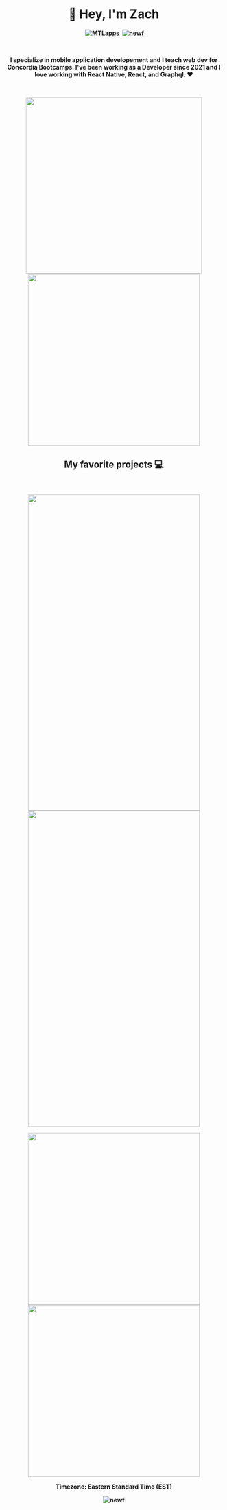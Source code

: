 <p>
  <h1 align="center"><b>👋 Hey, I'm Zach</h1>
</p>
<p align="center">
&nbsp;
<a href="https://www.mtlapps.com/"><img src="https://img.shields.io/badge/MTLapps-5e5ce6?style=for-the-badge&logo=MTLapps&logoColor=white" alt="MTLapps" /></a>&nbsp;
<a href="https://www.npmjs.com/package/newf"><img src="https://img.shields.io/badge/newf-ffffff?style=for-the-badge&logo=npm&logoColor=CC3534" alt="newf" /></a>&nbsp;
</p>
<br />

<p align="center">
  I specialize in mobile application developement and I teach web dev for Concordia Bootcamps. I've been working as a Developer since 2021 and I love working with React Native, React, and Graphql. ❤
  </p>
<br />
  
<p align="center">
  <img src="https://github-readme-stats.vercel.app/api?username=mrzachnugent&theme=radical&show_icons=true" width="410"/>
  <img src="https://github-readme-stats.vercel.app/api/top-langs/?username=mrzachnugent&layout=compact&theme=radical" width="400" />
</p>

<h2 align="center">My favorite projects 💻</h2>
<br />
  
<p align="center">
  <a href="https://github.com/mrzachnugent/ourLife">
    <img height="735" width="400" src="https://github.com/mrzachnugent/ourLife/blob/main/assets/screenshots/dashboard.png"/>
  </a>
  <a href="https://github.com/mrzachnugent/mrSMG">
    <img height="735" width="400" src="https://github.com/mrzachnugent/mrSMG/blob/main/src/assets/screenshot/smg-preview.gif" />
  </a>
</p>
  
<p align="center">
   <a href="https://github.com/mrzachnugent/ourLife">
    <img align="" width="400" src="https://github-readme-stats.vercel.app/api/pin/?username=mrzachnugent&repo=ourLife&theme=tokyonight" />
  </a>
  <a href="https://github.com/mrzachnugent/mrSMG">
    <img align="" width="400" src="https://github-readme-stats.vercel.app/api/pin/?username=mrzachnugent&repo=mrSMG&theme=tokyonight" />
  </a>
</p>

<p align="center">Timezone: Eastern Standard Time (EST)</p>
<p align="center"><img src="https://visitor-badge.glitch.me/badge?page_id=mrzachnugent.mrzachnugent" alt="newf" /></p>

